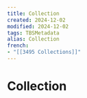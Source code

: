 ```yaml
---
title: Collection
created: 2024-12-02
modified: 2024-12-02
tags: TBSMetadata
alias: Collection
french:
- "[[3495 Collections]]"
---
```

# Collection
